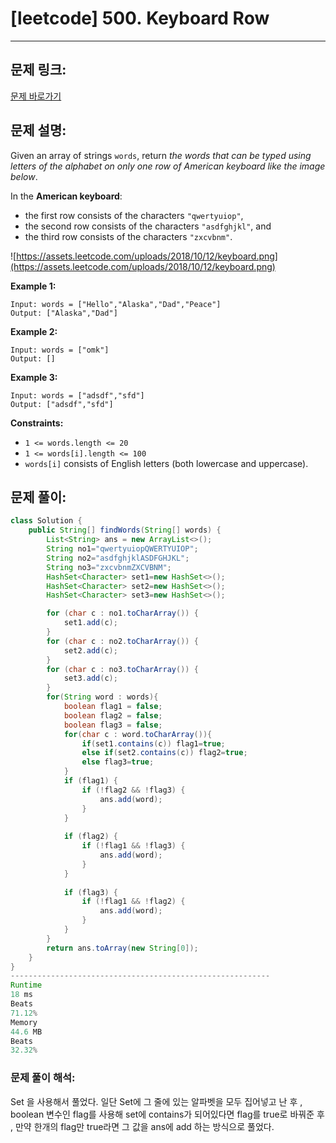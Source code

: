 # [leetcode] 500. Keyboard Row

---

## 문제 링크:

[문제 바로가기](https://leetcode.com/problems/keyboard-row/)

## 문제 설명:

Given an array of strings `words`, return *the words that can be typed using letters of the alphabet on only one row of American keyboard like the image below*.

In the **American keyboard**:

- the first row consists of the characters `"qwertyuiop"`,
- the second row consists of the characters `"asdfghjkl"`, and
- the third row consists of the characters `"zxcvbnm"`.

![https://assets.leetcode.com/uploads/2018/10/12/keyboard.png](https://assets.leetcode.com/uploads/2018/10/12/keyboard.png)

**Example 1:**

```
Input: words = ["Hello","Alaska","Dad","Peace"]
Output: ["Alaska","Dad"]

```

**Example 2:**

```
Input: words = ["omk"]
Output: []

```

**Example 3:**

```
Input: words = ["adsdf","sfd"]
Output: ["adsdf","sfd"]

```

**Constraints:**

- `1 <= words.length <= 20`
- `1 <= words[i].length <= 100`
- `words[i]` consists of English letters (both lowercase and uppercase).

## 문제 풀이:

```java
class Solution {
    public String[] findWords(String[] words) {
        List<String> ans = new ArrayList<>();
        String no1="qwertyuiopQWERTYUIOP";
        String no2="asdfghjklASDFGHJKL";
        String no3="zxcvbnmZXCVBNM";
        HashSet<Character> set1=new HashSet<>();
        HashSet<Character> set2=new HashSet<>();
        HashSet<Character> set3=new HashSet<>();

        for (char c : no1.toCharArray()) {
            set1.add(c);
        }
        for (char c : no2.toCharArray()) {
            set2.add(c);
        }
        for (char c : no3.toCharArray()) {
            set3.add(c);
        }
        for(String word : words){
            boolean flag1 = false;
            boolean flag2 = false;
            boolean flag3 = false;
            for(char c : word.toCharArray()){
                if(set1.contains(c)) flag1=true;
                else if(set2.contains(c)) flag2=true;
                else flag3=true;
            }
            if (flag1) {
                if (!flag2 && !flag3) {
                    ans.add(word);
                }
            }
            
            if (flag2) {
                if (!flag1 && !flag3) {
                    ans.add(word);
                }
            }
            
            if (flag3) {
                if (!flag1 && !flag2) {
                    ans.add(word);
                }
            }
        }
        return ans.toArray(new String[0]);
    }
}
----------------------------------------------------------
Runtime
18 ms
Beats
71.12%
Memory
44.6 MB
Beats
32.32%
```

### **문제 풀이 해석:**

Set 을 사용해서 풀었다. 일단 Set에 그 줄에 있는 알파벳을 모두 집어넣고 난 후 , boolean 변수인 flag를 사용해 set에 contains가 되어있다면 flag를 true로 바꿔준 후 , 만약 한개의 flag만 true라면 그 값을 ans에 add 하는 방식으로 풀었다.